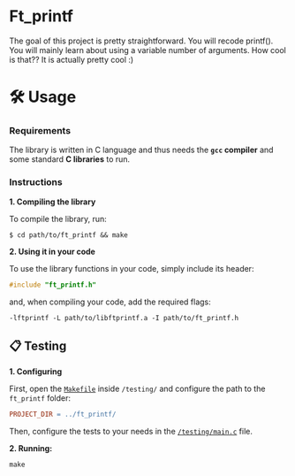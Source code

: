 # Ft_printf
The goal of this project is pretty straightforward. You will recode printf().
You will mainly learn about using a variable number of arguments. How cool is that??
It is actually pretty cool :)

# 🛠️ Usage

### Requirements

The library is written in C language and thus needs the **`gcc` compiler** and some standard **C libraries** to run.

### Instructions

**1. Compiling the library**

To compile the library, run:

```shell
$ cd path/to/ft_printf && make
```

**2. Using it in your code**

To use the library functions in your code, simply include its header:

```C
#include "ft_printf.h"
```

and, when compiling your code, add the required flags:

```shell
-lftprintf -L path/to/libftprintf.a -I path/to/ft_printf.h
```

## 📋 Testing

**1. Configuring**

First, open the [`Makefile`](testing/Makefile) inside `/testing/` and configure the path to the `ft_printf` folder:

```Makefile
PROJECT_DIR	= ../ft_printf/
```

Then, configure the tests to your needs in the [`/testing/main.c`](testing/main.c) file.

**2. Running:**

```shell
make
```
